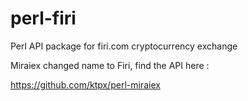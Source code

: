 # perl-firi
Perl API package for firi.com cryptocurrency exchange

Miraiex changed name to Firi, find the API here :

https://github.com/ktpx/perl-miraiex

